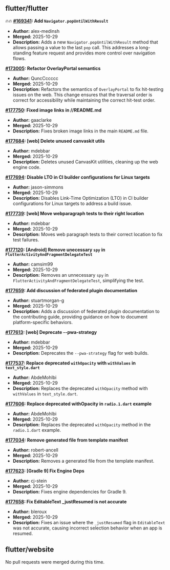 ## flutter/flutter

🔥🔥 **[#169341](httpshttps://github.com/flutter/flutter/pull/169341): Add `Navigator.popUntilWithResult`**
  - **Author:** alex-medinsh
  - **Merged:** 2025-10-29
  - **Description:** Adds a new `Navigator.popUntilWithResult` method that allows passing a value to the last `pop` call. This addresses a long-standing feature request and provides more control over navigation flows.

**[#173005](https://github.com/flutter/flutter/pull/173005): Refactor OverlayPortal semantics**
  - **Author:** QuncCccccc
  - **Merged:** 2025-10-29
  - **Description:** Refactors the semantics of `OverlayPortal` to fix hit-testing issues on the web. This change ensures that the traversal order is correct for accessibility while maintaining the correct hit-test order.

**[#177750](https://github.com/flutter/flutter/pull/177750): Fixed image links in //README.md**
  - **Author:** gaaclarke
  - **Merged:** 2025-10-29
  - **Description:** Fixes broken image links in the main `README.md` file.

**[#177684](https://github.com/flutter/flutter/pull/177684): [web] Delete unused canvaskit utils**
  - **Author:** mdebbar
  - **Merged:** 2025-10-29
  - **Description:** Deletes unused CanvasKit utilities, cleaning up the web engine code.

**[#177694](httpshttps://github.com/flutter/flutter/pull/177694): Disable LTO in CI builder configurations for Linux targets**
  - **Author:** jason-simmons
  - **Merged:** 2025-10-29
  - **Description:** Disables Link-Time Optimization (LTO) in CI builder configurations for Linux targets to address a build issue.

**[#177739](https://github.com/flutter/flutter/pull/177739): [web] Move webparagraph tests to their right location**
  - **Author:** mdebbar
  - **Merged:** 2025-10-29
  - **Description:** Moves web paragraph tests to their correct location to fix test failures.

**[#177120](https://github.com/flutter/flutter/pull/177120): [Android] Remove unecessary `spy` in `FlutterActivityAndFragmentDelegateTest`**
  - **Author:** camsim99
  - **Merged:** 2025-10-29
  - **Description:** Removes an unnecessary `spy` in `FlutterActivityAndFragmentDelegateTest`, simplifying the test.

**[#177659](https://github.com/flutter/flutter/pull/177659): Add discussion of federated plugin documentation**
  - **Author:** stuartmorgan-g
  - **Merged:** 2025-10-29
  - **Description:** Adds a discussion of federated plugin documentation to the contributing guide, providing guidance on how to document platform-specific behaviors.

**[#177613](https://github.com/flutter/flutter/pull/177613): [web] Deprecate --pwa-strategy**
  - **Author:** mdebbar
  - **Merged:** 2025-10-29
  - **Description:** Deprecates the `--pwa-strategy` flag for web builds.

**[#177537](https://github.com/flutter/flutter/pull/177537): Replace deprecated `withOpacity` with `withValues` in `text_style.dart`**
  - **Author:** AbdeMohlbi
  - **Merged:** 2025-10-29
  - **Description:** Replaces the deprecated `withOpacity` method with `withValues` in `text_style.dart`.

**[#177606](https://github.com/flutter/flutter/pull/177606): Replace deprecated withOpacity in `radio.1.dart` example**
  - **Author:** AbdeMohlbi
  - **Merged:** 2025-10-29
  - **Description:** Replaces the deprecated `withOpacity` method in the `radio.1.dart` example.

**[#177034](https://github.com/flutter/flutter/pull/177034): Remove generated file from template manifest**
  - **Author:** robert-ancell
  - **Merged:** 2025-10-29
  - **Description:** Removes a generated file from the template manifest.

**[#177623](https://github.com/flutter/flutter/pull/177623): [Gradle 9] Fix Engine Deps**
  - **Author:** cj-stein
  - **Merged:** 2025-10-29
  - **Description:** Fixes engine dependencies for Gradle 9.

**[#177658](https://github.com/flutter/flutter/pull/177658): Fix EditableText _justResumed is not accurate**
  - **Author:** bleroux
  - **Merged:** 2025-10-29
  - **Description:** Fixes an issue where the `_justResumed` flag in `EditableText` was not accurate, causing incorrect selection behavior when an app is resumed.


## flutter/website

No pull requests were merged during this time.


